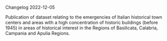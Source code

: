 Changelog
2022-12-05

Publication of dataset relating to the emergencies of Italian historical town centers and areas with a high concentration of historic buildings (before 1945) in areas of historical interest in the Regions of Basilicata, Calabria, Campania and Apulia Regions.
